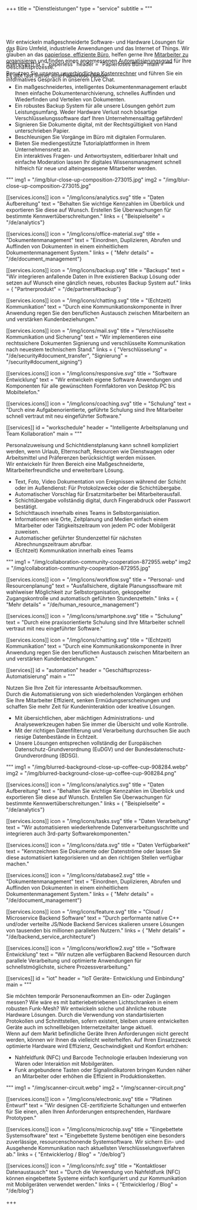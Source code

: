 +++
title = "Dienstleistungen"
type = "service"
subtitle = """
<div class="card" style="position: relative;top: 60px;margin-bottom: -30px;"><div class="card-body">
Wir entwickeln maßgeschneiderte Software- und Hardware Lösungen für das Büro Umfeld, industrielle Anwendungen und das Internet of Things.
Wir glauben an das <a href='#paperless'>papierlose, effiziente Büro</a>, helfen gerne Ihre <a href='#workschedule'>Mitarbeiter zu organisieren</a>
und finden einen angemessenen <a href='#automation'>Automatisierungsgrad</a> für Ihre Geschäftsprozesse.<br>
Benutzen Sie unseren <a href='/quote'>unverbindlichen Kostenrechner</a> und führen Sie ein informatives Gespräch in unserem Live Chat.
</div></div>
"""

[[services]]
id = "paperless"
header = "Papierloses Büro"
main = """
<p>Es gibt fast immer eine Papierlose Option!</p>     
<ul>
    <li>Ein maßgeschneidertes, intelligentes Dokumentenmanagement erlaubt Ihnen einfache Dokumentenarchivierung,
        schnelles Auffinden und Wiederfinden und Verteilen von Dokumenten.</li>
    <li>Ein robustes Backup System für alle unsere Lösungen gehört zum Leistungsumfang.
        Weder Hardware Verlust noch bösartige Verschlüsselungssoftware darf Ihren Unternehmensalltag gefährden!</li>
    <li>Signieren Sie Dokumente digital, mit der <span data-toggle="tooltip" data-placement="top" title="Nach eIDAS (electronic IDentification, Authentication and trust Services)-Verordnung, Nr. 910/2014">Rechtsgültigkeit</span> von Hand unterschrieben Papier.</li>
    <li>Beschleunigen Sie Vorgänge im Büro mit digitalen Formularen. </li>
    <li>Bieten Sie mediengestützte Tutorialplattformen in Ihrem Unternehmensnetz an.<br>
        Ein interaktives Fragen- und Antwortsystem, editierbarer Inhalt und einfache Moderation lassen Ihr digitales Wissensmanagment schnell
        hilfreich für neue und alteingessesene Mitarbeiter werden.</li>
</ul>
"""
img1 = "/img/blur-close-up-composition-273015.jpg"
img2 = "/img/blur-close-up-composition-273015.jpg"

[[services.icons]]
icon = "/img/icons/analytics.svg"
title = "Daten Aufbereitung"
text = "Behalten Sie wichtige Kennzahlen im Überblick und exportieren Sie diese auf Wunsch. Erstellen Sie Überwachungen für bestimmte Kennwertüberschreitungen."
links = { "Beispielseite" = "/de/analytics"}

[[services.icons]]
icon = "/img/icons/office-material.svg"
title = "Dokumentenmanagement"
text = "Einordnen, Duplizieren, Abrufen und Auffinden von Dokumenten in einem einheitlichem Dokumentenmanagement System."
links = { "Mehr details" = "/de/document_management"}

[[services.icons]]
icon = "/img/icons/backup.svg"
title = "Backups"
text = "Wir integrieren anfallende Daten in Ihre existieren Backup Lösung oder setzen auf Wunsch eine gänzlich neues, robustes Backup System auf."
links = { "Partnerprodukt" = "/de/partners#backup"}

[[services.icons]]
icon = "/img/icons/chatting.svg"
title = "(Echtzeit) Kommunikation"
text = "Durch eine Kommunikationskomponente in Ihrer Anwendung regen Sie den beruflichen Austausch zwischen Mitarbeitern an und verstärken Kundenbeziehungen."

[[services.icons]]
icon = "/img/icons/mail.svg"
title = "Verschlüsselte Kommunikation und Sicherung"
text = "Wir implementieren eine rechtssichere Dokumenten Signierung und verschlüsselte Kommunikation nach neuestem technischem Stand."
links = { "Verschlüsselung" = "/de/security#document_transfer", "Signierung" = "/security#document_signing"}

[[services.icons]]
icon = "/img/icons/responsive.svg"
title = "Software Entwicklung"
text = "Wir entwickeln eigene Software Anwendungen und Komponenten für alle gewünschten Formfaktoren von Desktop PC bis Mobiltelefon."

[[services.icons]]
icon = "/img/icons/coaching.svg"
title = "Schulung"
text = "Durch eine Aufgabenorientierte, geführte Schulung sind Ihre Mitarbeiter schnell vertraut mit neu eingeführter Software."

[[services]]
id = "workschedule"
header = "Intelligente Arbeitsplanung und Team Kollaboration"
main = """
<div class="mb-2">Personalzuweisung und Schichtdienstplanung kann schnell kompliziert werden,
wenn Urlaub, Elternschaft, Resourcen wie Dienstwagen oder Arbeitsmittel und Präferenzen berücksichtigt werden müssen.</div>
<div class="mb-2">Wir entwickeln für Ihren Bereich eine Maßgeschneiderte, Mitarbeiterfreundliche und erweiterbare Lösung.</div>
<ul>
    <li>Text, Foto, Video Dokumentation von Ereignissen während der Schicht oder im Außendienst: Für Protokolzwecke oder die Schichtübergabe.</li>
    <li>Automatischer Vorschlag für Ersatzmitarbeiter bei Mitarbeiterausfall.</li>
    <li>Schichtübergabe vollständig digital, durch Fingerabdruck oder Passwort bestätigt.</li>
    <li>Schichttausch innerhalb eines Teams in Selbstorganisiation.</li>
    <li>Informationen wie Orte, Zeitplanung und Medien einfach einem Mitarbeiter oder Tätigkeitszeitraum von jedem PC oder Mobilgerät zuweisen.</li>
    <li>Automatischer geführter Stundenzettel für nächsten Abrechnungszeitraum abrufbar.</li>
    <li>(Echtzeit) Kommunikation innerhalb eines Teams</li>
</ul>
"""
img1 = "/img/collaboration-community-cooperation-872955.webp"
img2 = "/img/collaboration-community-cooperation-872955.jpg"

[[services.icons]]
icon = "/img/icons/workflow.svg"
title = "Personal- und Resourcenplanung"
text = "Ausfallsichere, digitale Planungssoftware mit wahlweiser Möglichkeit zur Selbstorganisation, gekoppelter Zugangskontrolle und automatisch geführten Stundenzetteln."
links = { "Mehr details" = "/de/human_resource_management"}

[[services.icons]]
icon = "/img/icons/smartphone.svg"
title = "Schulung"
text = "Durch eine praxisorientierte Schulung sind Ihre Mitarbeiter schnell vertraut mit neu eingeführter Software."

[[services.icons]]
icon = "/img/icons/chatting.svg"
title = "(Echtzeit) Kommunikation"
text = "Durch eine Kommunikationskomponente in Ihrer Anwendung regen Sie den beruflichen Austausch zwischen Mitarbeitern an und verstärken Kundenbeziehungen."

[[services]]
id = "automation"
header = "Geschäftsprozess-Automatisierung"
main = """
<div class="mb-2">Nutzen Sie Ihre Zeit für interessante Arbeitsaufkommen.</div>
<div class="mb-2">Durch die Automatisierung von sich wiederholenden Vorgängen erhöhen Sie Ihre Mitarbeiter Effizient,
    senken Ermüdungserscheinungen und schaffen Sie mehr Zeit für Kundeninteraktion oder kreative Lösungen.</div>
<ul>
    <li>Mit übersichtlichen, aber mächtigen Administrations- und Analysewerkzeugen haben Sie immer die Übersicht und volle Kontrolle.</li>
    <li>Mit der richtigen Datenfilterung und Verarbeitung durchsuchen Sie auch riesige Datenbestände in Echtzeit.</li>
    <li>Unsere Lösungen entsprechen vollständig der Europäischen Datenschutz-Grundverordnung (EuDGV) und der Bundesdatenschutz-Grundverordnung (BDSG).</li>                    
</ul>
"""
img1 = "/img/blurred-background-close-up-coffee-cup-908284.webp"
img2 = "/img/blurred-background-close-up-coffee-cup-908284.png"

[[services.icons]]
icon = "/img/icons/analytics.svg"
title = "Daten Aufbereitung"
text = "Behalten Sie wichtige Kennzahlen im Überblick und exportieren Sie diese auf Wunsch. Erstellen Sie Überwachungen für bestimmte Kennwertüberschreitungen."
links = { "Beispielseite" = "/de/analytics"}

[[services.icons]]
icon = "/img/icons/tasks.svg"
title = "Daten Verarbeitung"
text = "Wir automatisieren wiederkehrende Datenverarbeitungsschritte und integrieren auch 3rd-party Softwarekomponenten."

[[services.icons]]
icon = "/img/icons/data.svg"
title = "Daten Verfügbarkeit"
text = "Kennzeichnen Sie Dokumente oder Datenströme oder lassen Sie diese automatisiert kategorisieren und an den richtigen Stellen verfügbar machen."

[[services.icons]]
icon = "/img/icons/database2.svg"
title = "Dokumentenmanagement"
text = "Einordnen, Duplizieren, Abrufen und Auffinden von Dokumenten in einem einheitlichem Dokumentenmanagement System."
links = { "Mehr details" = "/de/document_management"}

[[services.icons]]
icon = "/img/icons/feature.svg"
title = "Cloud / Microservice Backend Software"
text = "Durch performante native C++ und/oder verteilte JS/Node Backend Services skalieren unsere Lösungen von tausenden bis millionen parallelen Nutzern."
links = { "Mehr details" = "/de/backend_service_architecture"}

[[services.icons]]
icon = "/img/icons/workflow2.svg"
title = "Software Entwicklung"
text = "Wir nutzen alle verfügbaren Backend Resourcen durch parallele Verarbeitung und optimierte Anwendungen für schnellstmöglichste, sichere Prozessverarbeitung."


[[services]]
id = "iot"
header = "IoT Geräte- Entwicklung und Einbindung"
main = """
<div class="mb-2">Sie möchten temporär Personenaufkommen an Ein- oder Zugängen messen? Wie wäre es mit batteriebetriebenen Lichtschranken in einem robusten Funk-Mesh?
Wir entwickeln solche und ähnliche robuste Hardware Lösungen. Durch die Verwendung von standartisierten Protokollen und Schnittstellen, sofern existent,
bleiben unsere entwickelten Geräte auch im schnelllebigen Internetzeitalter lange aktuell.</div>
<div class="mb-2">Wenn auf dem Markt befindliche Geräte Ihren Anforderungen nicht gerecht werden, können wir Ihnen da vielleicht weiterhelfen.
    Auf Ihren Einsatzzweck optimierte Hardware wird Effizienz, Geschwindigkeit und Komfort erhöhen:</div>
<ul>
    <li>Nahfeldfunk (NFC) und Barcode Technologie erlauben Indexierung von Waren oder Interaktion mit Mobilgeräten.</li>
    <li>Funk angebundene Tasten oder Signalindikatoren bringen Kunden näher an Mitarbeiter oder erhöhen die Effizient in Produktionsketten.</li>
</ul>
"""
img1 = "/img/scanner-circuit.webp"
img2 = "/img/scanner-circuit.png"

[[services.icons]]
icon = "/img/icons/electronic.svg"
title = "Platinen Entwurf"
text = "Wir designen CE-zertifizierte Schaltungen und entwerfen für Sie einen, allen Ihren Anforderungen entsprechenden, Hardware Prototypen."

[[services.icons]]
icon = "/img/icons/microchip.svg"
title = "Eingebettete Systemsoftware"
text = "Eingebettete Systeme benötigen eine besonders zuverlässige, resourcenschonende Systemsoftware. Wir sichern Ein- und Ausgehende Kommunikation nach aktuellsten Verschlüsselungsverfahren ab."
links = { "Entwicklerlog / Blog" = "/de/blog"}

[[services.icons]]
icon = "/img/icons/nfc.svg"
title = "Kontaktloser Datenaustausch"
text = "Durch die Verwendung von Nahfeldfunk (NFC) können eingebettete Systeme einfach konfiguriert und zur Kommunikation mit Mobilgeräten verwendet werden."
links = { "Entwicklerlog / Blog" = "/de/blog"}

+++
